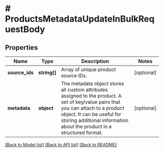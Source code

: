 # # ProductsMetadataUpdateInBulkRequestBody

## Properties

Name | Type | Description | Notes
------------ | ------------- | ------------- | -------------
**source_ids** | **string[]** | Array of unique product source IDs. | [optional]
**metadata** | **object** | The metadata object stores all custom attributes assigned to the product. A set of key/value pairs that you can attach to a product object. It can be useful for storing additional information about the product in a structured format. | [optional]

[[Back to Model list]](../../README.md#models) [[Back to API list]](../../README.md#endpoints) [[Back to README]](../../README.md)

